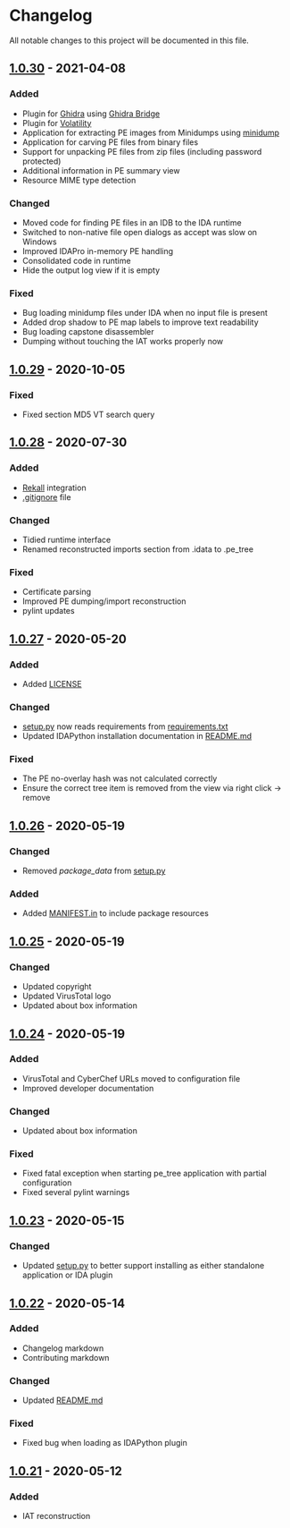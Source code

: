 # Changelog

All notable changes to this project will be documented in this file.

## [1.0.30](/../../releases/tag/1.0.30) - 2021-04-08

### Added

- Plugin for [Ghidra](https://ghidra-sre.org/) using [Ghidra Bridge](https://github.com/justfoxing/ghidra_bridge)
- Plugin for [Volatility](https://github.com/volatilityfoundation/volatility3)
- Application for extracting PE images from Minidumps using [minidump](https://github.com/skelsec/minidump)
- Application for carving PE files from binary files
- Support for unpacking PE files from zip files (including password protected)
- Additional information in PE summary view
- Resource MIME type detection

### Changed
- Moved code for finding PE files in an IDB to the IDA runtime
- Switched to non-native file open dialogs as accept was slow on Windows
- Improved IDAPro in-memory PE handling
- Consolidated code in runtime
- Hide the output log view if it is empty

### Fixed

- Bug loading minidump files under IDA when no input file is present
- Added drop shadow to PE map labels to improve text readability
- Bug loading capstone disassembler
- Dumping without touching the IAT works properly now

## [1.0.29](/../../releases/tag/1.0.29) - 2020-10-05

### Fixed

- Fixed section MD5 VT search query

## [1.0.28](/../../releases/tag/1.0.28) - 2020-07-30

### Added

- [Rekall](http://www.rekall-forensic.com/) integration
- [.gitignore](.gitignore) file

### Changed

- Tidied runtime interface
- Renamed reconstructed imports section from .idata to .pe_tree

### Fixed

- Certificate parsing
- Improved PE dumping/import reconstruction
- pylint updates

## [1.0.27](/../../releases/tag/1.0.27) - 2020-05-20

### Added

- Added [LICENSE](LICENSE)

### Changed

- [setup.py](setup.py) now reads requirements from [requirements.txt](requirements.txt)
- Updated IDAPython installation documentation in [README.md](README.md)

### Fixed

- The PE no-overlay hash was not calculated correctly
- Ensure the correct tree item is removed from the view via right click -> remove

## [1.0.26](/../../releases/tag/1.0.26) - 2020-05-19

### Changed

- Removed *package_data* from [setup.py](setup.py)

### Added

- Added [MANIFEST.in](MANIFEST.in) to include package resources

## [1.0.25](/../../releases/tag/1.0.25) - 2020-05-19

### Changed

- Updated copyright
- Updated VirusTotal logo
- Updated about box information

## [1.0.24](/../../releases/tag/1.0.24) - 2020-05-19

### Added

- VirusTotal and CyberChef URLs moved to configuration file
- Improved developer documentation

### Changed

- Updated about box information

### Fixed

- Fixed fatal exception when starting pe_tree application with partial configuration
- Fixed several pylint warnings

## [1.0.23](/../../releases/tag/1.0.23) - 2020-05-15

### Changed

- Updated [setup.py](setup.py) to better support installing as either standalone application or IDA plugin

## [1.0.22](/../../releases/tag/1.0.22) - 2020-05-14

### Added

- Changelog markdown
- Contributing markdown

### Changed

- Updated [README.md](README.md)

### Fixed

- Fixed bug when loading as IDAPython plugin

## [1.0.21](/../../releases/tag/1.0.21) - 2020-05-12

### Added

- IAT reconstruction

